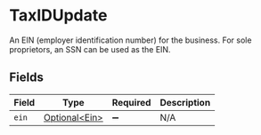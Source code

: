 # TaxIDUpdate

An EIN (employer identification number) for the business. For sole proprietors, an SSN can be used as the EIN.


## Fields

| Field                                            | Type                                             | Required                                         | Description                                      |
| ------------------------------------------------ | ------------------------------------------------ | ------------------------------------------------ | ------------------------------------------------ |
| `ein`                                            | [Optional\<Ein>](../../models/components/Ein.md) | :heavy_minus_sign:                               | N/A                                              |